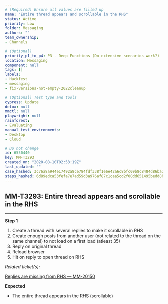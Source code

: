 ```yaml
---
# (Required) Ensure all values are filled up
name: "Entire thread appears and scrollable in the RHS"
status: Active
priority: Low
folder: Messaging
authors: ""
team_ownership: 
- Channels

# (Optional)
priority_p1_to_p4: P3 - Deep Functions (Do extensive scenarios work?)
location: Messaging
component: null
tags: []
labels: 
- Hackfest
- messaging
- fix-versions-not-empty-2022cleanup

# (Optional) Test type and tools
cypress: Update
detox: null
mmctl: null
playwright: null
rainforest: 
- Evaluating
manual_test_environments: 
- Desktop
- Cloud

# Do not change
id: 6550440
key: MM-T3293
created_on: "2020-08-10T02:53:19Z"
last_updated: ""
case_hashed: 3c76a8a944e17492a8ce784fdf338f1e6e42a6c8bfc09b8c8484d86ba2102403f7db6ba2b6993431a19f2cf450d03db5
steps_hashed: 6d89edca53fefa7e7ad59d3a976af87c1caa5cd2f00dd651495bedd8b5249c2d7161d73f35ed1d48cd8deac8cac4efb7
---
```


<!-- (Auto-generated) Based on frontmatter's "key" and "name" -->

## MM-T3293: Entire thread appears and scrollable in the RHS

---

**Step 1**

1. Create a thread with several replies to make it scrollable in RHS
2. Create enough posts from another user (not related to the thread on the same channel) to not load on a first load (atleast 35)
3. Reply on original thread
4. Reload browser
5. Hit on reply to open thread on RHS

_Related ticket(s):_

[Replies are missing from RHS — MM-20150](https://mattermost.atlassian.net/browse/MM-20150)

**Expected**

- The entire thread appears in the RHS (scrollable)
